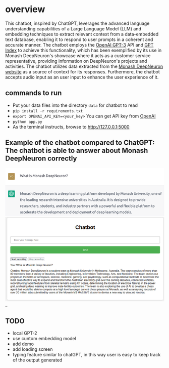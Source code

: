 # overview 
This chatbot, inspired by ChatGPT, leverages the advanced language understanding capabilities of a Large Language Model (LLM) and embedding techniques to extract relevant context from a data-embedded text database, enabling it to respond to user prompts in a coherent and accurate manner. The chatbot employs the [OpenAI GPT-3](https://openai.com/api/) API and [GPT Index](https://github.com/jerryjliu/gpt_index) to achieve this functionality, which has been exemplified by its use in Monash DeepNeuron's showcase where it acts as a customer service representative, providing information on DeepNeuron's projects and activities. The chatbot utilizes data extracted from the [Monash DeepNeuron website](https://www.deepneuron.org/) as a source of context for its responses. Furthermore, the chatbot accepts audio input as an user input to enhance the user experience of it.

## commands to run 
- Put your data files into the directory `data` for chatbot to read
- `pip install -r requirements.txt`
- `export OPENAI_API_KEY=<your_key>` 
You can get API key from [OpenAI](https://beta.openai.com/account/api-keys)
- `python app.py`
- As the terminal instructs, browse to http://127.0.0.1:5000 

## Example of the chatbot compared to ChatGPT: The chatbot is able to answer about Monash DeepNeuron correctly
![ChatGPT_example](/assets/ChatGPT_example.png)
![chatbot_example](/assets/my_example.png)_

## TODO
- local GPT-2
- use cuntom embedding model
- add demo
- add loading screen
- typing feature similar to chatGPT, in this way user is easy to keep track of the output generated

